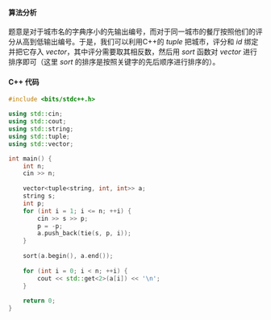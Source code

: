 #### 算法分析

题意是对于城市名的字典序小的先输出编号，而对于同一城市的餐厅按照他们的评分从高到低输出编号。于是，我们可以利用C++的 $tuple$ 把城市，评分和 $id$ 绑定并把它存入 $vector$，其中评分需要取其相反数，然后用 $sort$ 函数对 $vector$ 进行排序即可（这里 $sort$ 的排序是按照关键字的先后顺序进行排序的）。

#### C++ 代码

```cpp
#include <bits/stdc++.h>

using std::cin;
using std::cout;
using std::string;
using std::tuple;
using std::vector;

int main() {
	int n;
	cin >> n;
	
	vector<tuple<string, int, int>> a;
	string s;
	int p;
	for (int i = 1; i <= n; ++i) {
		cin >> s >> p;
		p = -p;
		a.push_back(tie(s, p, i));
	}
	
	sort(a.begin(), a.end());
	
	for (int i = 0; i < n; ++i) {
		cout << std::get<2>(a[i]) << '\n';
	}
	
	return 0;
}
```
